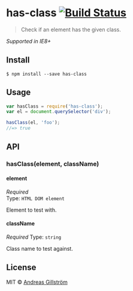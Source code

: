 # has-class [![Build Status](https://travis-ci.org/gillstrom/has-class.svg?branch=master)](https://travis-ci.org/gillstrom/has-class)

> Check if an element has the given class.

*Supported in IE8+*


## Install

```
$ npm install --save has-class
```


## Usage

```js
var hasClass = require('has-class');
var el = document.querySelector('div');

hasClass(el, 'foo');
//=> true
```


## API

### hasClass(element, className)

#### element

*Required*  
Type: `HTML DOM element`

Element to test with.

#### className

*Required*
Type: `string`

Class name to test against.


## License

MIT © [Andreas Gillström](http://github.com/gillstrom)
